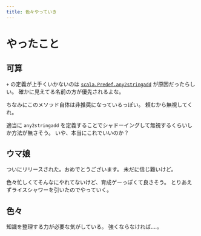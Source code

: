 ```yaml
---
title: 色々やっていき
---
```


# やったこと

## 可算

`+` の定義が上手くいかないのは [`scala.Predef.any2stringadd`](https://www.scala-lang.org/api/current/scala/Predef$$any2stringadd.html) が原因だったらしい。
確かに見えてる名前の方が優先されるよな。

ちなみにこのメソッド自体は非推奨になっているっぽい。
頼むから無視してくれ。

適当に `any2stringadd` を定義することでシャドーイングして無視するくらいしか方法が無さそう。
いや、本当にこれでいいのか？

<script src="https://scastie.scala-lang.org/527rvJtZQRSgFKikoai8UA.js"></script>

## ウマ娘

ついにリリースされた。おめでとうございます。
未だに信じ難いけど。

色々忙しくてそんなにやれてないけど、育成ゲーっぽくて良さそう。
とりあえずライスシャワーを引いたのでやっていく。

## 色々

知識を整理する力が必要な気がしている。
強くならなければ‥‥。
